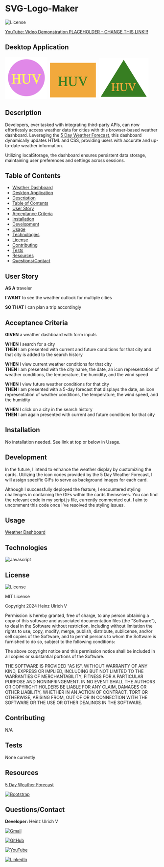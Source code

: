# SVG-Logo-Maker

![License](https://img.shields.io/badge/License-MIT-yellow.svg)

[YouTube: Video Demonstration PLACEHOLDER - CHANGE THIS LINK!!!](https://youtu.be/g7lJFkv_omw)

## Desktop Application

![Circle Logo](lib/examples/circleHUV.png)
![Circle Logo](lib/examples/squareHUV.png)
![Circle Logo](lib/examples/triangleHUV.png)

## Description

Developers, ever tasked with integrating third-party APIs, can now effortlessly access weather data for cities with this browser-based weather dashboard. Leveraging the [5 Day Weather Forecast](https://openweathermap.org/forecast5), this dashboard dynamically updates HTML and CSS, providing users with accurate and up-to-date weather information.

Utilizing localStorage, the dashboard ensures persistent data storage, maintaining user preferences and settings across sessions.

## Table of Contents

- [Weather Dashboard](#weather-dashboard)<br>
- [Desktop Application](#desktop-application)<br>
- [Description](#description)<br>
- [Table of Contents](#tabel-of-contents)<br>
- [User Story](#user-story)<br>
- [Acceptance Criteria](#acceptance-criteria)<br>
- [Installation](#instllation)<br>
- [Development](#development)<br>
- [Usage](#usage)<br>
- [Technologies](Technologies)
- [License](#license)<br>
- [Contributing](#contributing)<br>
- [Tests](#tests)<br>
- [Resources](#resources)<br>
- [Questions/Contact](#questionscontact)

## User Story

**AS A** traveler <br>

**I WANT** to see the weather outlook for multiple cities <br>

**SO THAT** I can plan a trip accordingly

## Acceptance Criteria

**GIVEN** a weather dashboard with form inputs

**WHEN** I search for a city <br>
**THEN** I am presented with current and future conditions for that city and that city is added to the search history

**WHEN** I view current weather conditions for that city <br>
**THEN** I am presented with the city name, the date, an icon representation of weather conditions, the temperature, the humidity, and the wind speed

**WHEN** I view future weather conditions for that city <br>
**THEN** I am presented with a 5-day forecast that displays the date, an icon representation of weather conditions, the temperature, the wind speed, and the humidity

**WHEN** I click on a city in the search history <br>
**THEN** I am again presented with current and future conditions for that city

## Installation

No installation needed. See link at top or below in Usage.

## Development

In the future, I intend to enhance the weather display by customizing the cards. Utilizing the icon codes provided by the 5 Day Weather Forecast, I will assign specific GIFs to serve as background images for each card.

Although I successfully deployed the feature, I encountered styling challenges in containing the GIFs within the cards themselves. You can find the relevant code in my script.js file, currently commented out. I aim to uncomment this code once I've resolved the styling issues.

## Usage

[Weather Dashboard](https://theoarsman.github.io/Weather_Dashboard_SS_API/)

## Technologies

![Javascript](https://img.shields.io/badge/-JavaScript-f7df1e?style=for-the-badge&logo=javascript&logoColor=black)

## License

![License](https://img.shields.io/badge/License-MIT-yellow.svg)

MIT License

Copyright 2024 Heinz Ulrich V

Permission is hereby granted, free of charge, to any person obtaining a copy
of this software and associated documentation files (the "Software"), to deal
in the Software without restriction, including without limitation the rights
to use, copy, modify, merge, publish, distribute, sublicense, and/or sell
copies of the Software, and to permit persons to whom the Software is
furnished to do so, subject to the following conditions:

The above copyright notice and this permission notice shall be included in all
copies or substantial portions of the Software.

THE SOFTWARE IS PROVIDED "AS IS", WITHOUT WARRANTY OF ANY KIND, EXPRESS OR
IMPLIED, INCLUDING BUT NOT LIMITED TO THE WARRANTIES OF MERCHANTABILITY,
FITNESS FOR A PARTICULAR PURPOSE AND NONINFRINGEMENT. IN NO EVENT SHALL THE
AUTHORS OR COPYRIGHT HOLDERS BE LIABLE FOR ANY CLAIM, DAMAGES OR OTHER
LIABILITY, WHETHER IN AN ACTION OF CONTRACT, TORT OR OTHERWISE, ARISING FROM,
OUT OF OR IN CONNECTION WITH THE SOFTWARE OR THE USE OR OTHER DEALINGS IN THE
SOFTWARE.

## Contributing

N/A

## Tests

None currently

## Resources

[5 Day Weather Forecast](https://openweathermap.org/forecast5)

[![Bootstrap](https://img.shields.io/badge/Bootstrap-563D7C?style=for-the-badge&logo=bootstrap&logoColor=white)](https://getbootstrap.com/)

## Questions/Contact

**Developer:** Heinz Ulrich V

[![Gmail](assets/images/GMAIL.png)](mailto:heinzulrichv@gmail.com)<br>

[![GitHub](https://img.shields.io/badge/GitHub-100000?style=for-the-badge&logo=github&logoColor=white)](https://www.github.com/TheOarsman)<br>

[![YouTube](assets/images/YouTube.png)](https://www.youtube.com/@theoarsman4581)<br>

[![LinkedIn](assets/images/LinkedIn.png)](https://www.linkedin.com/in/heinz-ulrich-v-3a3486a0/)
